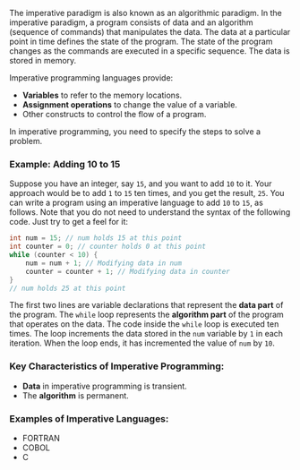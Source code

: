 

The imperative paradigm is also known as an algorithmic paradigm. In the imperative paradigm, a program consists of data and an algorithm (sequence of commands) that manipulates the data. The data at a particular point in time defines the state of the program. The state of the program changes as the commands are executed in a specific sequence. The data is stored in memory. 

Imperative programming languages provide:
- **Variables** to refer to the memory locations.
- **Assignment operations** to change the value of a variable.
- Other constructs to control the flow of a program.

In imperative programming, you need to specify the steps to solve a problem.

### Example: Adding 10 to 15

Suppose you have an integer, say `15`, and you want to add `10` to it. Your approach would be to add `1` to `15` ten times, and you get the result, `25`. You can write a program using an imperative language to add `10` to `15`, as follows. Note that you do not need to understand the syntax of the following code. Just try to get a feel for it:

```c
int num = 15; // num holds 15 at this point
int counter = 0; // counter holds 0 at this point
while (counter < 10) {
    num = num + 1; // Modifying data in num
    counter = counter + 1; // Modifying data in counter
}
// num holds 25 at this point

```


The first two lines are variable declarations that represent the **data part** of the program. The `while` loop represents the **algorithm part** of the program that operates on the data. The code inside the `while` loop is executed ten times. The loop increments the data stored in the `num` variable by `1` in each iteration. When the loop ends, it has incremented the value of `num` by `10`.

### Key Characteristics of Imperative Programming:

- **Data** in imperative programming is transient.
- The **algorithm** is permanent.

### Examples of Imperative Languages:

- FORTRAN
- COBOL
- C